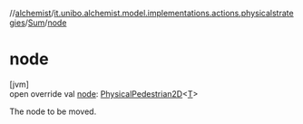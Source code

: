 //[alchemist](../../../index.md)/[it.unibo.alchemist.model.implementations.actions.physicalstrategies](../index.md)/[Sum](index.md)/[node](node.md)

# node

[jvm]\
open override val [node](node.md): [PhysicalPedestrian2D](../../it.unibo.alchemist.model.interfaces/-physical-pedestrian2-d/index.md)<[T](index.md)>

The node to be moved.
